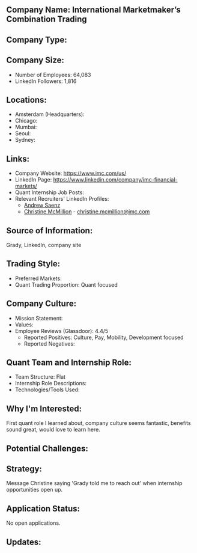 ## Company Name: International Marketmaker’s Combination Trading

## Company Type:

## Company Size:
- Number of Employees: 64,083
- LinkedIn Followers: 1,816

## Locations:
- Amsterdam (Headquarters): 
- Chicago: 
- Mumbai: 
- Seoul: 
- Sydney: 

## Links:
- Company Website: https://www.imc.com/us/
- LinkedIn Page: https://www.linkedin.com/company/imc-financial-markets/
- Quant Internship Job Posts: 
- Relevant Recruiters' LinkedIn Profiles: 
  - [Andrew Saenz](https://www.linkedin.com/in/andrew-l-saenz-07a3784a/)
  - [Christine McMillion](https://www.linkedin.com/in/christinemcmillion/) - christine.mcmillion@imc.com

## Source of Information:
Grady, LinkedIn, company site

## Trading Style:
- Preferred Markets: 
- Quant Trading Proportion: Quant focused

## Company Culture:
- Mission Statement: 
- Values: 
- Employee Reviews (Glassdoor): 4.4/5
  - Reported Positives: Culture, Pay, Mobility, Development focused
  - Reported Negatives: 

## Quant Team and Internship Role:
- Team Structure: Flat
- Internship Role Descriptions: 
- Technologies/Tools Used: 

## Why I'm Interested:
First quant role I learned about, company culture seems fantastic, benefits sound great, would love to learn here.

## Potential Challenges: 

## Strategy:
Message Christine saying 'Grady told me to reach out' when internship opportunities open up.

## Application Status:
No open applications.

## Updates:
